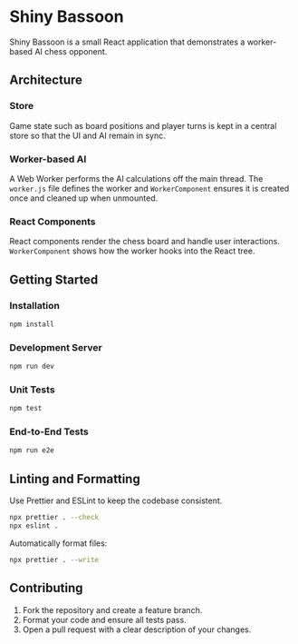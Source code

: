 # Shiny Bassoon

Shiny Bassoon is a small React application that demonstrates a worker-based AI chess opponent.

## Architecture

### Store
Game state such as board positions and player turns is kept in a central store so that the UI and AI remain in sync.

### Worker-based AI
A Web Worker performs the AI calculations off the main thread. The `worker.js` file defines the worker and `WorkerComponent` ensures it is created once and cleaned up when unmounted.

### React Components
React components render the chess board and handle user interactions. `WorkerComponent` shows how the worker hooks into the React tree.

## Getting Started

### Installation
```bash
npm install
```

### Development Server
```bash
npm run dev
```

### Unit Tests
```bash
npm test
```

### End-to-End Tests
```bash
npm run e2e
```

## Linting and Formatting
Use Prettier and ESLint to keep the codebase consistent.

```bash
npx prettier . --check
npx eslint .
```

Automatically format files:

```bash
npx prettier . --write
```

## Contributing
1. Fork the repository and create a feature branch.
2. Format your code and ensure all tests pass.
3. Open a pull request with a clear description of your changes.

